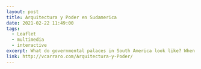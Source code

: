 ```yaml
---
layout: post
title: Arquitectura y Poder en Sudamerica
date: 2021-02-22 11:49:00
tags:
  - Leaflet
  - multimedia
  - interactive
excerpt: What do governmental palaces in South America look like? When were they built? Where? A practice map for Michael Miller's course on web programming for GIS.
link: http://vcarraro.com/Arquitectura-y-Poder/
---
```

